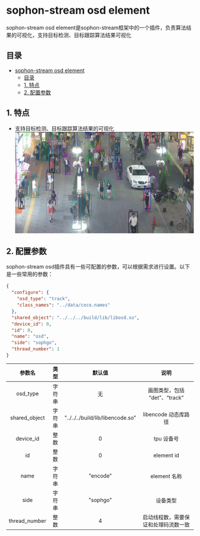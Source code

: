 # sophon-stream osd element

sophon-stream osd element是sophon-stream框架中的一个插件，负责算法结果的可视化，支持目标检测、目标跟踪算法结果可视化

## 目录
- [sophon-stream osd element](#sophon-stream-osd-element)
  - [目录](#目录)
  - [1. 特点](#1-特点)
  - [2. 配置参数](#2-配置参数)

## 1. 特点
* 支持目标检测、目标跟踪算法结果的可视化
![track.jpg](pics/track.jpg)

## 2. 配置参数
sophon-stream osd插件具有一些可配置的参数，可以根据需求进行设置。以下是一些常用的参数：

```json
{
  "configure": {
    "osd_type": "track",
    "class_names": "../data/coco.names"
  },
  "shared_object": "../../../build/lib/libosd.so",
  "device_id": 0,
  "id": 0,
  "name": "osd",
  "side": "sophgo",
  "thread_number": 1
}
```

|      参数名    |    类型    | 默认值 | 说明 |
|:-------------:| :-------: | :------------------:| :----------------------------------------------:|
|  osd_type |    字符串     | 无 |画图类型，包括 “det”、“track“|
|  shared_object |   字符串   |  "../../../build/lib/libencode.so"  | libencode 动态库路径 |
|  device_id  |    整数       |  0 | tpu 设备号 |
|     id      |    整数       | 0  | element id |
|     name    |    字符串     | "encode" | element 名称 |
|     side    |    字符串     | "sophgo"| 设备类型 |
| thread_number |    整数     | 4| 启动线程数，需要保证和处理码流数一致 |